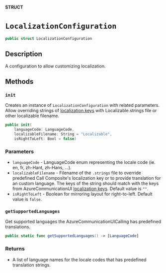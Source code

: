 **STRUCT**

# `LocalizationConfiguration`

```swift
public struct LocalizationConfiguration
```

## Description

A configuration to allow customizing localization.

## Methods

### `init`

Creates an instance of `LocalizationConfiguration` with related parameters. Allow overriding strings of [localization keys](../../../../AzureCommunicationUI/AzureCommunicationUI/Localization/en.lproj/Localizable.strings) with Localizable.strings file or other localizable filename.

```swift
public init(
    languageCode: LanguageCode,
    localizableFilename: String = "Localizable",
    isRightToLeft: Bool = false)
```

### Parameters
* `languageCode` - LanguageCode enum representing the locale code (ie. en, fr,  zh-Hant, zh-Hans, ...).
* `localizableFilename` - Filename of the `.strings` file to override predefined Call Composite's localization key or to provide translation for an custom language. The keys of the string should match with the keys from AzureCommunicationUI [localization keys](../../../../AzureCommunicationUI/AzureCommunicationUI/Localization/en.lproj/Localizable.strings). Default value is `""`.
* `isRightToLeft` - Boolean for mirroring layout for right-to-left. Default value is `false`.


### `getSupportedLanguages`

Get supported languages the AzureCommunicationUICalling has predefined translations.

```swift
public static func getSupportedLanguages() -> [LanguageCode]
```

### Returns
*  A list of language names for the locale codes that has predefined translation strings.